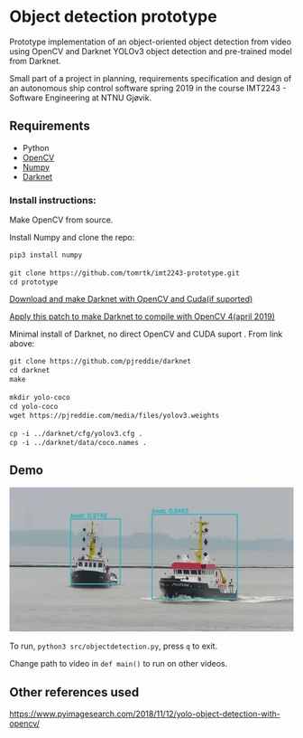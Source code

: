 # Object detection prototype

Prototype implementation of an object-oriented object detection from video using
OpenCV and Darknet YOLOv3 object detection and pre-trained model from Darknet.

Small part of a project in planning, requirements specification and
design of an autonomous ship control software spring 2019 in
the course IMT2243 - Software Engineering at NTNU Gjøvik.

## Requirements

* Python
* [OpenCV](https://opencv.org/)
* [Numpy](https://www.numpy.org/)
* [Darknet](http://pjreddie.com/darknet/)


### Install instructions:

Make OpenCV from source.

Install Numpy and clone the repo:

```
pip3 install numpy

git clone https://github.com/tomrtk/imt2243-prototype.git
cd prototype

```

[Download and make Darknet with OpenCV and Cuda(if suported)](https://pjreddie.com/darknet/install/)

[Apply this patch to make Darknet to compile with OpenCV 4(april 2019)](https://patch-diff.githubusercontent.com/raw/pjreddie/darknet/pull/1348.patch)


Minimal install of Darknet, no direct OpenCV and CUDA suport
. From link above:

```
git clone https://github.com/pjreddie/darknet
cd darknet
make

mkdir yolo-coco
cd yolo-coco
wget https://pjreddie.com/media/files/yolov3.weights

cp -i ../darknet/cfg/yolov3.cfg .
cp -i ../darknet/data/coco.names .

```


## Demo

![Illustration of detection](https://github.com/tomrtk/imt2243-prototype/raw/master/demo/fig.png "Demo")

To run, `python3 src/objectdetection.py`, press `q` to exit.

Change path to video in `def main()` to run on other videos.

## Other references used

https://www.pyimagesearch.com/2018/11/12/yolo-object-detection-with-opencv/
